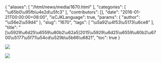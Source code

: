{
    "aliases": [
        "/html/news/media/1670.html"
    ],
    "categories": [
        "\u65b0\u95fb\u4e2d\u5fc3"
    ],
    "contributors": [],
    "date": "2016-01-21T00:00:00+08:00",
    "isCJKLanguage": true,
    "params": {
        "author": "\u56e2\u59d4"
    },
    "slug": "1670",
    "tags": [
        "\u5a92\u4f53\u5173\u6ce8"
    ],
    "title": "[\u5929\u6d25\u6559\u80b2\u62a5]2015\u5929\u6d25\u6559\u80b2\u6700\u5177\u5f71\u54cd\u529b\u5b66\u6821",
    "toc": true
}

![](https://cdn.tfls.online/mirror/full/fe0f1385b5abec50bcd5718fc5b91821d1d98790.jpg)




![](https://cdn.tfls.online/mirror/full/8a5e38083a32f8f487c827480250a64dead76db0.jpg)


